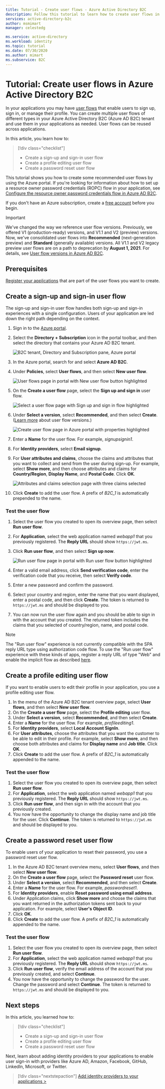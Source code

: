 ```yaml
---
title: Tutorial - Create user flows - Azure Active Directory B2C
description: Follow this tutorial to learn how to create user flows in the Azure portal to enable sign up, sign in, and user profile editing for your applications in Azure Active Directory B2C.
services: active-directory-b2c
author: msmimart
manager: celestedg

ms.service: active-directory
ms.workload: identity
ms.topic: tutorial
ms.date: 07/30/2020
ms.author: mimart
ms.subservice: B2C
---
```


# Tutorial: Create user flows in Azure Active Directory B2C

In your applications you may have [user flows](user-flow-overview.md) that enable users to sign up, sign in, or manage their profile. You can create multiple user flows of different types in your Azure Active Directory B2C (Azure AD B2C) tenant and use them in your applications as needed. User flows can be reused across applications.

In this article, you learn how to:

> [!div class="checklist"]
> * Create a sign-up and sign-in user flow
> * Create a profile editing user flow
> * Create a password reset user flow

This tutorial shows you how to create some recommended user flows by using the Azure portal. If you're looking for information about how to set up a resource owner password credentials (ROPC) flow in your application, see [Configure the resource owner password credentials flow in Azure AD B2C](configure-ropc.md).

If you don't have an Azure subscription, create a [free account](https://azure.microsoft.com/free/?WT.mc_id=A261C142F) before you begin.

> [!IMPORTANT]
> We've changed the way we reference user flow versions. Previously, we offered V1 (production-ready) versions, and V1.1 and V2 (preview) versions. Now, we've consolidated user flows into **Recommended** (next-generation preview) and **Standard** (generally available) versions. All V1.1 and V2 legacy preview user flows are on a path to deprecation by **August 1, 2021**. For details, see [User flow versions in Azure AD B2C](user-flow-versions.md).

## Prerequisites

[Register your applications](tutorial-register-applications.md) that are part of the user flows you want to create.

## Create a sign-up and sign-in user flow

The sign-up and sign-in user flow handles both sign-up and sign-in experiences with a single configuration. Users of your application are led down the right path depending on the context.

1. Sign in to the [Azure portal](https://portal.azure.com).
1. Select the **Directory + Subscription** icon in the portal toolbar, and then select the directory that contains your Azure AD B2C tenant.

    ![B2C tenant, Directory and Subscription pane, Azure portal](./media/tutorial-create-user-flows/directory-subscription-pane.png)

1. In the Azure portal, search for and select **Azure AD B2C**.
1. Under **Policies**, select **User flows**, and then select **New user flow**.

    ![User flows page in portal with New user flow button highlighted](./media/tutorial-create-user-flows/signup-signin-user-flow.png)

1. On the **Create a user flow** page, select the **Sign up and sign in** user flow.

    ![Select a user flow page with Sign up and sign in flow highlighted](./media/tutorial-create-user-flows/select-user-flow-type.png)

1. Under **Select a version**, select **Recommended**, and then select **Create**. ([Learn more](user-flow-versions.md) about user flow versions.)

    ![Create user flow page in Azure portal with properties highlighted](./media/tutorial-create-user-flows/select-version.png)

1. Enter a **Name** for the user flow. For example, *signupsignin1*.
1. For **Identity providers**, select **Email signup**.
1. For **User attributes and claims**, choose the claims and attributes that you want to collect and send from the user during sign-up. For example, select **Show more**, and then choose attributes and claims for **Country/Region**, **Display Name**, and **Postal Code**. Click **OK**.

    ![Attributes and claims selection page with three claims selected](./media/tutorial-create-user-flows/signup-signin-attributes.png)

1. Click **Create** to add the user flow. A prefix of *B2C_1* is automatically prepended to the name.

### Test the user flow

1. Select the user flow you created to open its overview page, then select **Run user flow**.
1. For **Application**, select the web application named *webapp1* that you previously registered. The **Reply URL** should show `https://jwt.ms`.
1. Click **Run user flow**, and then select **Sign up now**.

    ![Run user flow page in portal with Run user flow button highlighted](./media/tutorial-create-user-flows/signup-signin-run-now.PNG)

1. Enter a valid email address, click **Send verification code**, enter the verification code that you receive, then select **Verify code**.
1. Enter a new password and confirm the password.
1. Select your country and region, enter the name that you want displayed, enter a postal code, and then click **Create**. The token is returned to `https://jwt.ms` and should be displayed to you.
1. You can now run the user flow again and you should be able to sign in with the account that you created. The returned token includes the claims that you selected of country/region, name, and postal code.

> [!NOTE]
> The "Run user flow" experience is not currently compatible with the SPA reply URL type using authorization code flow. To use the "Run user flow" experience with these kinds of apps, register a reply URL of type "Web" and enable the implicit flow as described [here](tutorial-register-spa.md).

## Create a profile editing user flow

If you want to enable users to edit their profile in your application, you use a profile editing user flow.

1. In the menu of the Azure AD B2C tenant overview page, select **User flows**, and then select **New user flow**.
1. On the **Create a user flow** page, select the **Profile editing** user flow. 
1. Under **Select a version**, select **Recommended**, and then select **Create**.
1. Enter a **Name** for the user flow. For example, *profileediting1*.
1. For **Identity providers**, select **Local Account SignIn**.
2. For **User attributes**, choose the attributes that you want the customer to be able to edit in their profile. For example, select **Show more**, and then choose both attributes and claims for **Display name** and **Job title**. Click **OK**.
3. Click **Create** to add the user flow. A prefix of *B2C_1* is automatically appended to the name.

### Test the user flow

1. Select the user flow you created to open its overview page, then select **Run user flow**.
1. For **Application**, select the web application named *webapp1* that you previously registered. The **Reply URL** should show `https://jwt.ms`.
1. Click **Run user flow**, and then sign in with the account that you previously created.
1. You now have the opportunity to change the display name and job title for the user. Click **Continue**. The token is returned to `https://jwt.ms` and should be displayed to you.

## Create a password reset user flow

To enable users of your application to reset their password, you use a password reset user flow.

1. In the Azure AD B2C tenant overview menu, select **User flows**, and then select **New user flow**.
1. On the **Create a user flow** page, select the **Password reset** user flow. 
1. Under **Select a version**, select **Recommended**, and then select **Create**.
1. Enter a **Name** for the user flow. For example, *passwordreset1*.
1. For **Identity providers**, enable **Reset password using email address**.
2. Under Application claims, click **Show more** and choose the claims that you want returned in the authorization tokens sent back to your application. For example, select **User's Object ID**.
3. Click **OK**.
4. Click **Create** to add the user flow. A prefix of *B2C_1* is automatically appended to the name.

### Test the user flow

1. Select the user flow you created to open its overview page, then select **Run user flow**.
1. For **Application**, select the web application named *webapp1* that you previously registered. The **Reply URL** should show `https://jwt.ms`.
1. Click **Run user flow**, verify the email address of the account that you previously created, and select **Continue**.
1. You now have the opportunity to change the password for the user. Change the password and select **Continue**. The token is returned to `https://jwt.ms` and should be displayed to you.

## Next steps

In this article, you learned how to:

> [!div class="checklist"]
> * Create a sign-up and sign-in user flow
> * Create a profile editing user flow
> * Create a password reset user flow

Next, learn about adding identity providers to your applications to enable user sign-in with providers like Azure AD, Amazon, Facebook, GitHub, LinkedIn, Microsoft, or Twitter.

> [!div class="nextstepaction"]
> [Add identity providers to your applications >](tutorial-add-identity-providers.md)
